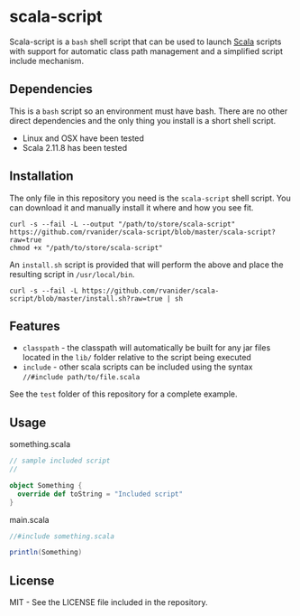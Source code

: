 # scala-script

Scala-script is a `bash` shell script that can be used to launch
[Scala](http://www.scala-lang.org) scripts with support for automatic
class path management and a simplified script include mechanism.

## Dependencies

This is a `bash` script so an environment must have bash. There are
no other direct dependencies and the only thing you install is
a short shell script.

- Linux and OSX have been tested
- Scala 2.11.8 has been tested

## Installation

The only file in this repository you need is the `scala-script` shell
script. You can download it and manually install it where and how you
see fit.

    curl -s --fail -L --output "/path/to/store/scala-script" https://github.com/rvanider/scala-script/blob/master/scala-script?raw=true
    chmod +x "/path/to/store/scala-script"

An `install.sh` script is provided that will perform the above and place
the resulting script in `/usr/local/bin`.

    curl -s --fail -L https://github.com/rvanider/scala-script/blob/master/install.sh?raw=true | sh

## Features

- `classpath` - the classpath will automatically be built for any jar files located in the `lib/` folder
  relative to the script being executed
- `include` - other scala scripts can be included using the syntax `//#include path/to/file.scala`

See the `test` folder of this repository for a complete example.

## Usage

something.scala
```scala
// sample included script
//

object Something {
  override def toString = "Included script"
}
```

main.scala
```scala
//#include something.scala

println(Something)
```

## License

MIT - See the LICENSE file included in the repository.
